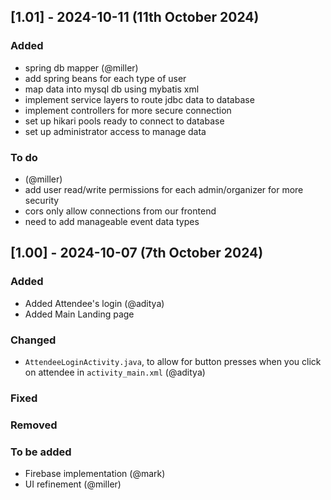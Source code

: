 ## [1.01] - 2024-10-11 (11th October 2024) 

### Added
- spring db mapper (@miller)
- add spring beans for each type of user
- map data into mysql db using mybatis xml
- implement service layers to route jdbc data to database
- implement controllers for more secure connection
- set up hikari pools ready to connect to database
- set up administrator access to manage data

### To do
- (@miller)
- add user read/write permissions for each admin/organizer for more security
- cors only allow connections from our frontend
- need to add manageable event data types

## [1.00] - 2024-10-07 (7th October 2024) 

### Added
- Added Attendee's login (@aditya)
- Added Main Landing page

### Changed
- `AttendeeLoginActivity.java`, to allow for button presses when you click on attendee in `activity_main.xml` (@aditya)
  
### Fixed


### Removed


### To be added
- Firebase implementation (@mark)
- UI refinement (@miller) 
